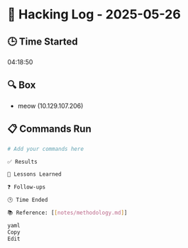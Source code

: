 # 🧠 Hacking Log - 2025-05-26

## 🕒 Time Started
04:18:50

## 🔍 Box
- meow (10.129.107.206)

## 📋 Commands Run
```bash
# Add your commands here

✅ Results

🧠 Lessons Learned

❓ Follow-ups

🕒 Time Ended

📚 Reference: [[notes/methodology.md]]

yaml
Copy
Edit
